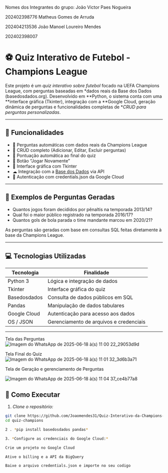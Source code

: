 Nomes dos Integrantes do grupo: 
João Victor Paes Nogueira 

202402398776
Matheus Gomes de Arruda

202404213536
João Manoel Loureiro Mendes

202402398007

# ⚽ Quiz Interativo de Futebol - Champions League

Este projeto é um *quiz interativo sobre futebol* focado na UEFA Champions League, com perguntas baseadas em *dados reais da Base dos Dados (basedosdados.org). Desenvolvido em **Python, o sistema conta com uma **interface gráfica (Tkinter), integração com a **Google Cloud, geração dinâmica de perguntas e funcionalidades completas de **CRUD para perguntas personalizadas*.

---

## 📌 Funcionalidades

- 🧠 Perguntas automáticas com dados reais da Champions League
- 🧾 CRUD completo (Adicionar, Editar, Excluir perguntas)
- 🎯 Pontuação automática ao final do quiz
- 🔁 Botão “Jogar Novamente”
- 🎨 Interface gráfica com Tkinter
- ☁ Integração com a [Base dos Dados](https://basedosdados.org/) via API
- 🔐 Autenticação com credentials.json da Google Cloud

---

## 🧠 Exemplos de Perguntas Geradas

- Quantos jogos foram decididos por pênaltis na temporada 2013/14?
- Qual foi o maior público registrado na temporada 2016/17?
- Quantos gols de bola parada o time mandante marcou em 2020/21?

As perguntas são geradas com base em consultas SQL feitas diretamente à base da Champions League.

---

## 💻 Tecnologias Utilizadas

| Tecnologia     | Finalidade                              |
|----------------|------------------------------------------|
| Python 3       | Lógica e integração de dados             |
| Tkinter        | Interface gráfica do quiz                |
| Basedosdados   | Consulta de dados públicos em SQL        |
| Pandas         | Manipulação de dados tabulares           |
| Google Cloud   | Autenticação para acesso aos dados       |
| OS / JSON      | Gerenciamento de arquivos e credenciais  |

---
Tela das Perguntas 
![Imagem do WhatsApp de 2025-06-18 à(s) 11 00 22_29053d9d](https://github.com/user-attachments/assets/b04ad01f-bb82-4857-bf3b-8ad23ce89cf5)

Tela Final do Quiz
![Imagem do WhatsApp de 2025-06-18 à(s) 11 01 32_3d6b3a71](https://github.com/user-attachments/assets/58ec4bf6-2aee-4c79-831b-bc1ef522f5c8)

Tela de Geração e gerenciamento de Perguntas

![Imagem do WhatsApp de 2025-06-18 à(s) 11 04 37_ce4b77a8](https://github.com/user-attachments/assets/b3cda22d-07a5-4153-a835-4e81f51a396e)


## 🚀 Como Executar

1. *Clone o repositório:*

```bash
git clone https://github.com/Joaomendes31/Quiz-Interativo-da-Champions-League.git
cd quiz-champions

2 . *pip install basedosdados pandas*

3. *Configure as credenciais do Google Cloud:*

Crie um projeto no Google Cloud

Ative o billing e a API da BigQuery

Baixe o arquivo credentials.json e importe no seu codigo
